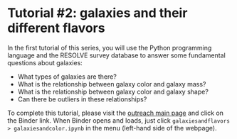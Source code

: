 # Tutorial #2: galaxies and their different flavors

In the first tutorial of this series, you will use the Python programming language and the RESOLVE survey database to answer some fundamental questions about galaxies:
* What types of galaxies are there?
* What is the relationship between galaxy color and galaxy mass?
* What is the relationship between galaxy color and galaxy shape?
* Can there be outliers in these relationships?

To complete this tutorial, please visit the [outreach main page](https://github.com/resolvesurvey/outreach/tree/main) and click on the Binder link. When Binder opens and loads, just click `galaxiesandflavors > galaxiesandcolor.ipynb` in the menu (left-hand side of the webpage).
